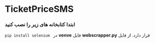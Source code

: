 # TicketPriceSMS
### ابتدا کتابخانه های زیر را نصب کنید 
```pip install selenium ```
در **venve** فایل **webscrapper.py** قرار دارد. 
از فایل 

